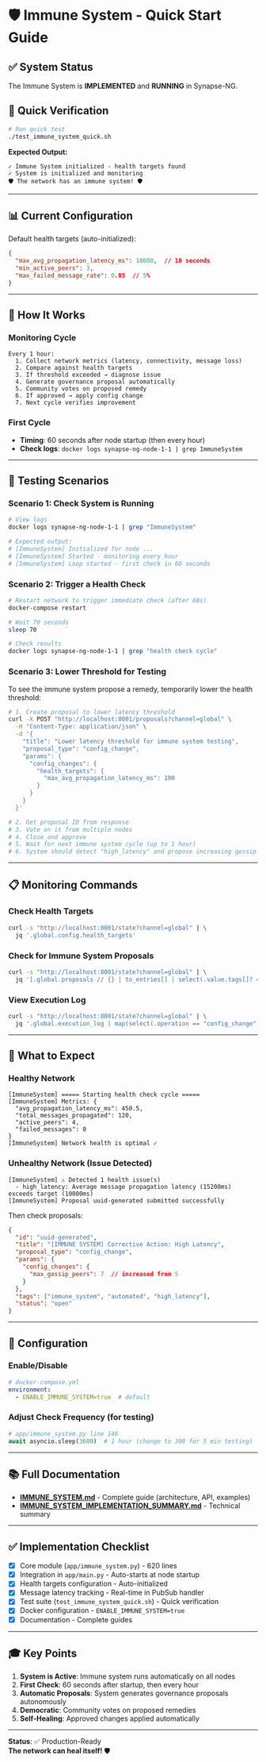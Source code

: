 # 🛡️ Immune System - Quick Start Guide

## ✅ System Status

The Immune System is **IMPLEMENTED** and **RUNNING** in Synapse-NG.

## 🚀 Quick Verification

```bash
# Run quick test
./test_immune_system_quick.sh
```

**Expected Output:**
```
✓ Immune System initialized - health targets found
✓ System is initialized and monitoring
🛡️ The network has an immune system! 🛡️
```

---

## 📊 Current Configuration

Default health targets (auto-initialized):

```json
{
  "max_avg_propagation_latency_ms": 10000,  // 10 seconds
  "min_active_peers": 3,
  "max_failed_message_rate": 0.05  // 5%
}
```

---

## 🔄 How It Works

### Monitoring Cycle

```
Every 1 hour:
  1. Collect network metrics (latency, connectivity, message loss)
  2. Compare against health targets
  3. If threshold exceeded → diagnose issue
  4. Generate governance proposal automatically
  5. Community votes on proposed remedy
  6. If approved → apply config change
  7. Next cycle verifies improvement
```

### First Cycle

- **Timing**: 60 seconds after node startup (then every hour)
- **Check logs**: `docker logs synapse-ng-node-1-1 | grep ImmuneSystem`

---

## 🧪 Testing Scenarios

### Scenario 1: Check System is Running

```bash
# View logs
docker logs synapse-ng-node-1-1 | grep "ImmuneSystem"

# Expected output:
# [ImmuneSystem] Initialized for node ...
# [ImmuneSystem] Started - monitoring every hour
# [ImmuneSystem] Loop started - first check in 60 seconds
```

### Scenario 2: Trigger a Health Check

```bash
# Restart network to trigger immediate check (after 60s)
docker-compose restart

# Wait 70 seconds
sleep 70

# Check results
docker logs synapse-ng-node-1-1 | grep "health check cycle"
```

### Scenario 3: Lower Threshold for Testing

To see the immune system propose a remedy, temporarily lower the health threshold:

```bash
# 1. Create proposal to lower latency threshold
curl -X POST "http://localhost:8001/proposals?channel=global" \
  -H "Content-Type: application/json" \
  -d '{
    "title": "Lower latency threshold for immune system testing",
    "proposal_type": "config_change",
    "params": {
      "config_changes": {
        "health_targets": {
          "max_avg_propagation_latency_ms": 100
        }
      }
    }
  }'

# 2. Get proposal ID from response
# 3. Vote on it from multiple nodes
# 4. Close and approve
# 5. Wait for next immune system cycle (up to 1 hour)
# 6. System should detect "high_latency" and propose increasing gossip peers
```

---

## 📋 Monitoring Commands

### Check Health Targets

```bash
curl -s "http://localhost:8001/state?channel=global" | \
  jq '.global.config.health_targets'
```

### Check for Immune System Proposals

```bash
curl -s "http://localhost:8001/state?channel=global" | \
  jq '[.global.proposals // {} | to_entries[] | select(.value.tags[]? == "immune_system")]'
```

### View Execution Log

```bash
curl -s "http://localhost:8001/state?channel=global" | \
  jq '.global.execution_log | map(select(.operation == "config_change"))'
```

---

## 🎯 What to Expect

### Healthy Network

```
[ImmuneSystem] ===== Starting health check cycle =====
[ImmuneSystem] Metrics: {
  "avg_propagation_latency_ms": 450.5,
  "total_messages_propagated": 120,
  "active_peers": 4,
  "failed_messages": 0
}
[ImmuneSystem] Network health is optimal ✓
```

### Unhealthy Network (Issue Detected)

```
[ImmuneSystem] ⚠️ Detected 1 health issue(s)
  - high_latency: Average message propagation latency (15200ms) exceeds target (10000ms)
[ImmuneSystem] Proposal uuid-generated submitted successfully
```

Then check proposals:

```json
{
  "id": "uuid-generated",
  "title": "[IMMUNE SYSTEM] Corrective Action: High Latency",
  "proposal_type": "config_change",
  "params": {
    "config_changes": {
      "max_gossip_peers": 7  // increased from 5
    }
  },
  "tags": ["immune_system", "automated", "high_latency"],
  "status": "open"
}
```

---

## 🔧 Configuration

### Enable/Disable

```yaml
# docker-compose.yml
environment:
  - ENABLE_IMMUNE_SYSTEM=true  # default
```

### Adjust Check Frequency (for testing)

```python
# app/immune_system.py line 146
await asyncio.sleep(3600)  # 1 hour (change to 300 for 5 min testing)
```

---

## 📚 Full Documentation

- **[IMMUNE_SYSTEM.md](IMMUNE_SYSTEM.md)** - Complete guide (architecture, API, examples)
- **[IMMUNE_SYSTEM_IMPLEMENTATION_SUMMARY.md](IMMUNE_SYSTEM_IMPLEMENTATION_SUMMARY.md)** - Technical summary

---

## ✅ Implementation Checklist

- [x] Core module (`app/immune_system.py`) - 620 lines
- [x] Integration in `app/main.py` - Auto-starts at node startup
- [x] Health targets configuration - Auto-initialized
- [x] Message latency tracking - Real-time in PubSub handler
- [x] Test suite (`test_immune_system_quick.sh`) - Quick verification
- [x] Docker configuration - `ENABLE_IMMUNE_SYSTEM=true`
- [x] Documentation - Complete guides

---

## 🎓 Key Points

1. **System is Active**: Immune system runs automatically on all nodes
2. **First Check**: 60 seconds after startup, then every hour
3. **Automatic Proposals**: System generates governance proposals autonomously
4. **Democratic**: Community votes on proposed remedies
5. **Self-Healing**: Approved changes applied automatically

---

**Status**: ✅ Production-Ready  
**The network can heal itself!** 🛡️
